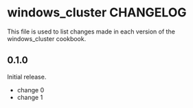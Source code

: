 # windows_cluster CHANGELOG

This file is used to list changes made in each version of the windows_cluster cookbook.

## 0.1.0

Initial release.

- change 0
- change 1
